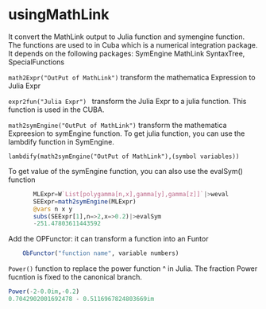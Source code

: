 # usingMathLink
It convert the MathLink output to Julia function and symengine function. 
The functions are used to in Cuba which is a numerical integration package.
It depends on the following packages: SymEngine MathLink SyntaxTree, SpecialFunctions

```math2Expr("OutPut of MathLink")``` transform the mathematica Expression to Julia Expr

```expr2fun("Julia Expr") ``` transform the Julia Expr to a julia function. This function is used in the CUBA.

```math2symEngine("OutPut of MathLink")``` transform the mathematica Expreesion to symEngine function. To get julia function, you can use the lambdify function in SymEngine.

```lambdify(math2symEngine("OutPut of MathLink"),(symbol variables)) ```

To get value of the symEngine function, you can also use the evalSym() function
```julia
       MLExpr=W`List[polygamma[n,x],gamma[y],gamma[z]]`|>weval
       SEExpr=math2symEngine(MLExpr)
       @vars n x y
       subs(SEExpr[1],n=>2,x=>0.2)|>evalSym
       -251.47803611443592
 ```

Add the OPFunctor: it can transform a function into an Funtor
```julia
    ObFunctor("function name", variable numbers)
```

```Power()``` function to replace the power function ^ in Julia. The fraction Power fucntion is fixed to the canonical branch.
```julia
Power(-2-0.0im,-0.2)
0.7042902001692478 - 0.5116967824803669im
```

